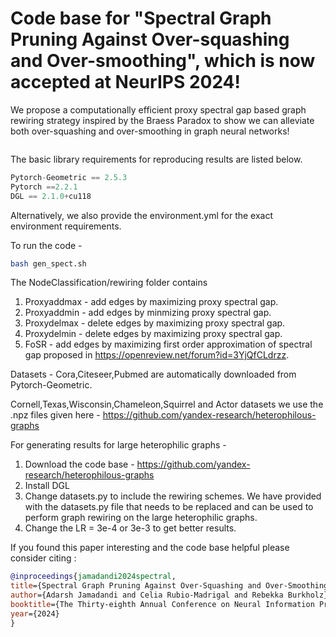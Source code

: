 # Code base for "Spectral Graph Pruning Against Over-squashing and Over-smoothing", which is now accepted at NeurIPS 2024!

We propose a computationally efficient proxy spectral gap based graph rewiring strategy inspired by the Braess Paradox to show we can alleviate both over-squashing and over-smoothing in graph neural networks!

![]()




The basic library requirements for reproducing results are listed below. 

```Python
Pytorch-Geometric == 2.5.3
Pytorch ==2.2.1
DGL == 2.1.0+cu118
```
Alternatively, we also provide the environment.yml for the exact environment requirements.

To run the code -

```bash
bash gen_spect.sh
```
The NodeClassification/rewiring folder contains

1. Proxyaddmax - add edges by maximizing proxy spectral gap.
2. Proxyaddmin - add edges by minmizing proxy spectral gap.
3. Proxydelmax - delete edges by maximizing proxy spectral gap.
4. Proxydelmin - delete edges by maximizing proxy spectral gap.
5. FoSR - add edges by maximizing first order approximation of spectral gap proposed in https://openreview.net/forum?id=3YjQfCLdrzz.
   
Datasets - Cora,Citeseer,Pubmed are automatically downloaded from Pytorch-Geometric. 

Cornell,Texas,Wisconsin,Chameleon,Squirrel and Actor datasets we use the .npz files given here - https://github.com/yandex-research/heterophilous-graphs

For generating results for large heterophilic graphs -
1. Download the code base - https://github.com/yandex-research/heterophilous-graphs
2. Install DGL
3. Change datasets.py to include the rewiring schemes. We have provided with the datasets.py file that needs to be replaced and can be used to perform graph rewiring on the large heterophilic graphs.
4. Change the LR = 3e-4 or 3e-3 to get better results.


If you found this paper interesting and the code base helpful please consider citing :


```bibtex
@inproceedings{jamadandi2024spectral,
title={Spectral Graph Pruning Against Over-Squashing and Over-Smoothing},
author={Adarsh Jamadandi and Celia Rubio-Madrigal and Rebekka Burkholz},
booktitle={The Thirty-eighth Annual Conference on Neural Information Processing Systems},
year={2024}
}
```







